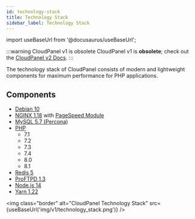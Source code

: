 ```yaml
---
id: technology-stack
title: Technology Stack
sidebar_label: Technology Stack
---
```


import useBaseUrl from '@docusaurus/useBaseUrl';

:::warning CloudPanel v1 is obsolete
CloudPanel v1 is **obsolete**; check out the [CloudPanel v2 Docs](https://www.cloudpanel.io/docs/v2/introduction/).
:::

The technology stack of CloudPanel consists of modern and lightweight components for maximum performance for PHP applications.

## Components

- [Debian 10](https://wiki.debian.org/DebianBuster)
- [NGINX 1.18](https://nginx.org) with [PageSpeed Module](guides/nginx/pagespeed-module)
- [MySQL 5.7 (Percona)](https://www.percona.com/software/mysql-database/percona-server)
- [PHP](https://www.php.net)
  - 7.1
  - 7.2
  - 7.3
  - 7.4
  - 8.0
  - 8.1
- [Redis 5](https://redis.io)
- [ProFTPD 1.3](http://www.proftpd.org)
- [Node.js 14](https://nodejs.org)
- [Yarn 1.22](https://yarnpkg.com)

<img class="border" alt="CloudPanel Technology Stack" src={useBaseUrl('img/v1/technology_stack.png')} />